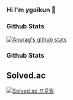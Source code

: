 ### Hi I'm ygoikun :wolf:

### Github Stats

[![Anurag's github stats](https://github-readme-stats.vercel.app/api?username=inoah1989)](https://github.com/inoah1989/github-readme-stats)



### Github Stats

<!-- [![Anurag's github stats](https://github-readme-stats.vercel.app/api?username=inoah1989)](https://github.com/inoah1989/github-readme-stats) -->

## Solved.ac 
[![Solved.ac
프로필](http://mazassumnida.wtf/api/v2/generate_badge?boj=noryoah1975)](https://solved.ac/noryoah1975)


<!---
edenist-x-x/edenist-x-x is a :sparkles: special :sparkles: repository because its README.md (this file) appears on your GitHub profile.
You can click the Preview link to take a look at your changes.
--->
